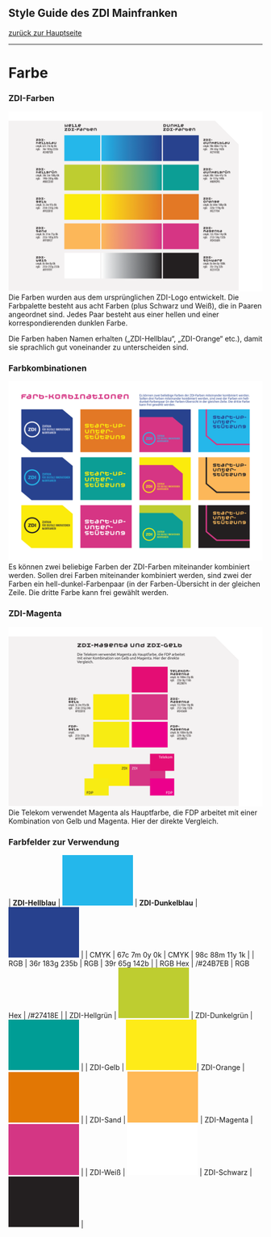 ## Style Guide des ZDI Mainfranken
[zurück zur Hauptseite](Readme.md)

---

# Farbe


### ZDI-Farben

![ZDI-Farben](/images/ZDI-Farben.png)
Die Farben wurden aus dem ursprünglichen ZDI-Logo entwickelt. Die Farbpalette besteht aus acht Farben (plus Schwarz und Weiß), die in Paaren angeordnet sind. Jedes Paar besteht aus einer hellen und einer korrespondierenden dunklen Farbe.

Die Farben haben Namen erhalten („ZDI-Hellblau“, „ZDI-Orange“ etc.), damit sie sprachlich gut voneinander zu unterscheiden sind.


### Farbkombinationen

![Farbkombinationen](/images/Farbkombinationen.png)
Es können zwei beliebige Farben der ZDI-Farben miteinander kombiniert werden. Sollen drei Farben miteinander kombiniert werden, sind zwei der Farben ein hell-dunkel-Farbenpaar (in der Farben-Übersicht in der gleichen Zeile. Die dritte Farbe kann frei gewählt werden.


### ZDI-Magenta

![ZDI-Magenta](/images/ZDI-Magenta-Vergleich.png)
Die Telekom verwendet Magenta als Hauptfarbe, die FDP arbeitet mit einer Kombination von Gelb und Magenta. Hier der direkte Vergleich.

### Farbfelder zur Verwendung

| **ZDI-Hellblau** | ![ZDI-Hellblau](/images/Farbfeld_ZDI-hellblau.png) | **ZDI-Dunkelblau** | ![ZDI-Dunkelblau](/images/Farbfeld_ZDI-dunkelblau.png) | 
| CMYK | 67c 7m 0y 0k | CMYK | 98c 88m 11y 1k | 
| RGB | 36r 183g 235b | RGB | 39r 65g 142b | 
| RGB Hex | /#24B7EB | RGB Hex | /#27418E | 
| ZDI-Hellgrün | ![ZDI-Hellgrün](/images/Farbfeld_ZDI-hellgruen.png) | ZDI-Dunkelgrün | ![ZDI-Dunkelgrün](/images/Farbfeld_ZDI-dunkelgruen.png) |
| ZDI-Gelb | ![ZDI-Gelb](/images/Farbfeld_ZDI-gelb.png)| ZDI-Orange | ![ZDI-Orange](/images/Farbfeld_ZDI-orange.png) |
| ZDI-Sand | ![ZDI-Sand](/images/Farbfeld_ZDI-sand.png) | ZDI-Magenta | ![ZDI-Magenta](/images/Farbfeld_ZDI-magenta.png) |
| ZDI-Weiß | ![ZDI-Weiß](/images/Farbfeld_ZDI-weiss.png) | ZDI-Schwarz | ![ZDI-Schwarz](/images/Farbfeld_ZDI-schwarz.png) |